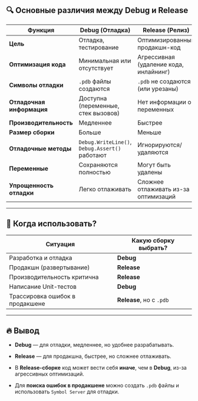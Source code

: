 ## 🔍 **Основные различия между Debug и Release**

|Функция|Debug (Отладка)|Release (Релиз)|
|---|---|---|
|**Цель**|Отладка, тестирование|Оптимизированный продакшн-код|
|**Оптимизация кода**|Минимальная или отсутствует|Агрессивная (удаление кода, инлайнинг)|
|**Символы отладки**|`.pdb` файлы создаются|`.pdb` не создаются (или урезаны)|
|**Отладочная информация**|Доступна (переменные, стек вызовов)|Нет информации о переменных|
|**Производительность**|Медленнее|Быстрее|
|**Размер сборки**|Больше|Меньше|
|**Отладочные методы**|`Debug.WriteLine()`, `Debug.Assert()` работают|Игнорируются/удаляются|
|**Переменные**|Сохраняются полностью|Могут быть удалены|
|**Упрощенность отладки**|Легко отлаживать|Сложнее отлаживать из-за оптимизаций|

---

## 🎯 **Когда использовать?**

|Ситуация|Какую сборку выбрать?|
|---|---|
|Разработка и отладка|**Debug**|
|Продакшн (развертывание)|**Release**|
|Производительность критична|**Release**|
|Написание Unit-тестов|**Debug**|
|Трассировка ошибок в продакшене|**Release**, но с `.pdb`|

---

## 🔥 **Вывод**

- **Debug** — для отладки, медленнее, но удобнее разрабатывать.
    
- **Release** — для продакшна, быстрее, но сложнее отлаживать.
    
- В **Release-сборке** код может вести себя **иначе**, чем в **Debug**, из-за агрессивных оптимизаций.
    
- Для **поиска ошибок в продакшене** можно создать `.pdb` файлы и использовать `Symbol Server` для отладки.